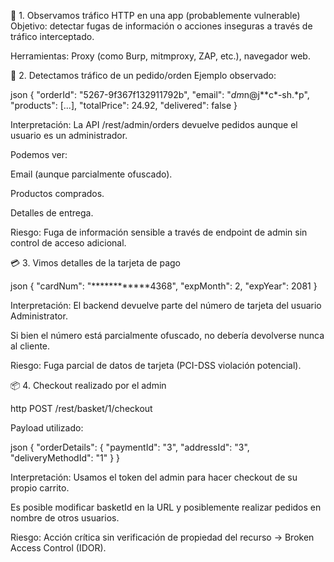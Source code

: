 🔎 1. Observamos tráfico HTTP en una app (probablemente vulnerable)
Objetivo: detectar fugas de información o acciones inseguras a través de tráfico interceptado.

Herramientas: Proxy (como Burp, mitmproxy, ZAP, etc.), navegador web.

🧠 2. Detectamos tráfico de un pedido/orden
Ejemplo observado:

json
{
  "orderId": "5267-9f367f132911792b",
  "email": "*dm*n@j**c*-sh.*p",
  "products": [...],
  "totalPrice": 24.92,
  "delivered": false
}

Interpretación:
La API /rest/admin/orders devuelve pedidos aunque el usuario es un administrador.

Podemos ver:

Email (aunque parcialmente ofuscado).

Productos comprados.

Detalles de entrega.

Riesgo: Fuga de información sensible a través de endpoint de admin sin control de acceso adicional.


💳 3. Vimos detalles de la tarjeta de pago

json
{
  "cardNum": "************4368",
  "expMonth": 2,
  "expYear": 2081
}


Interpretación:
El backend devuelve parte del número de tarjeta del usuario Administrator.

Si bien el número está parcialmente ofuscado, no debería devolverse nunca al cliente.

Riesgo: Fuga parcial de datos de tarjeta (PCI-DSS violación potencial).


📦 4. Checkout realizado por el admin

http
POST /rest/basket/1/checkout

Payload utilizado:

json
{
  "orderDetails": {
    "paymentId": "3",
    "addressId": "3",
    "deliveryMethodId": "1"
  }
}


Interpretación:
Usamos el token del admin para hacer checkout de su propio carrito.

Es posible modificar basketId en la URL y posiblemente realizar pedidos en nombre de otros usuarios.

Riesgo: Acción crítica sin verificación de propiedad del recurso → Broken Access Control (IDOR).

